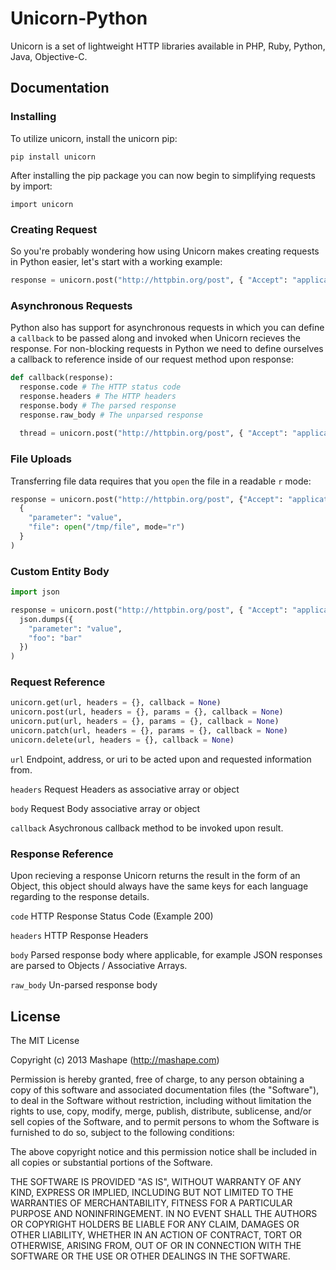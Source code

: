 Unicorn-Python
============================================

Unicorn is a set of lightweight HTTP libraries available in PHP, Ruby, Python, Java, Objective-C.

Documentation
-------------------

### Installing
To utilize unicorn, install the unicorn pip:

`pip install unicorn`

After installing the pip package you can now begin to simplifying requests by import:

`import unicorn`

### Creating Request
So you're probably wondering how using Unicorn makes creating requests in Python easier, let's start with a working example:

```python
response = unicorn.post("http://httpbin.org/post", { "Accept": "application/json" }, { "parameter": 23, "foo": "bar" })
```

### Asynchronous Requests
Python also has support for asynchronous requests in which you can define a `callback` to be passed along and invoked when Unicorn recieves the response.
For non-blocking requests in Python we need to define ourselves a callback to reference inside of our request method upon response:

```python
def callback(response):
  response.code # The HTTP status code
  response.headers # The HTTP headers
  response.body # The parsed response
  response.raw_body # The unparsed response
  
  thread = unicorn.post("http://httpbin.org/post", { "Accept": "application/json" }, { "parameter": 23, "foo": "bar" }, callback)
```

### File Uploads
Transferring file data requires that you `open` the file in a readable `r` mode:

```python
response = unicorn.post("http://httpbin.org/post", {"Accept": "application/json"},
  {
    "parameter": "value",
    "file": open("/tmp/file", mode="r")
  }
)
```

### Custom Entity Body

```python
import json

response = unicorn.post("http://httpbin.org/post", { "Accept": "application/json" },
  json.dumps({
    "parameter": "value",
    "foo": "bar"
  })
)
```
    
### Request Reference

```python
unicorn.get(url, headers = {}, callback = None)
unicorn.post(url, headers = {}, params = {}, callback = None)
unicorn.put(url, headers = {}, params = {}, callback = None)
unicorn.patch(url, headers = {}, params = {}, callback = None)    
unicorn.delete(url, headers = {}, callback = None)
```

`url`
Endpoint, address, or uri to be acted upon and requested information from.

`headers`
Request Headers as associative array or object

`body`
Request Body associative array or object

`callback`
Asychronous callback method to be invoked upon result.

### Response Reference
Upon recieving a response Unicorn returns the result in the form of an Object, this object should always have the same keys for each language regarding to the response details.

`code`
HTTP Response Status Code (Example 200)

`headers`
HTTP Response Headers

`body`
Parsed response body where applicable, for example JSON responses are parsed to Objects / Associative Arrays.

`raw_body`
Un-parsed response body

License
---------------

The MIT License

Copyright (c) 2013 Mashape (http://mashape.com)

Permission is hereby granted, free of charge, to any person obtaining
a copy of this software and associated documentation files (the
"Software"), to deal in the Software without restriction, including
without limitation the rights to use, copy, modify, merge, publish,
distribute, sublicense, and/or sell copies of the Software, and to
permit persons to whom the Software is furnished to do so, subject to
the following conditions:

The above copyright notice and this permission notice shall be
included in all copies or substantial portions of the Software.

THE SOFTWARE IS PROVIDED "AS IS", WITHOUT WARRANTY OF ANY KIND,
EXPRESS OR IMPLIED, INCLUDING BUT NOT LIMITED TO THE WARRANTIES OF
MERCHANTABILITY, FITNESS FOR A PARTICULAR PURPOSE AND
NONINFRINGEMENT. IN NO EVENT SHALL THE AUTHORS OR COPYRIGHT HOLDERS BE
LIABLE FOR ANY CLAIM, DAMAGES OR OTHER LIABILITY, WHETHER IN AN ACTION
OF CONTRACT, TORT OR OTHERWISE, ARISING FROM, OUT OF OR IN CONNECTION
WITH THE SOFTWARE OR THE USE OR OTHER DEALINGS IN THE SOFTWARE.
